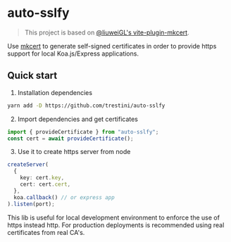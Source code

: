 # auto-sslfy

> This project is based on [@liuweiGL's vite-plugin-mkcert](https://github.com/liuweiGL/vite-plugin-mkcert).

Use [mkcert](https://github.com/FiloSottile/mkcert) to generate self-signed certificates in order to provide https support for local Koa.js/Express applications.

## Quick start

1. Installation dependencies

```sh
yarn add -D https://github.com/trestini/auto-sslfy
```

2. Import dependencies and get certificates

```ts
import { provideCertificate } from "auto-sslfy";
const cert = await provideCertificate();
```

3. Use it to create https server from node

```ts
createServer(
  {
    key: cert.key,
    cert: cert.cert,
  },
  koa.callback() // or express app
).listen(port);
```

This lib is useful for local development environment to enforce the use of https instead http. For production deployments is recommended using real certificates from real CA's.
